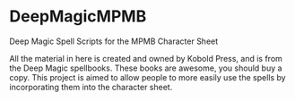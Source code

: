 # DeepMagicMPMB
Deep Magic Spell Scripts for the MPMB Character Sheet

All the material in here is created and owned by Kobold Press, and is from the Deep Magic spellbooks. 
These books are awesome, you should buy a copy. 
This project is aimed to allow people to more easily use the spells by incorporating them into the character sheet.
